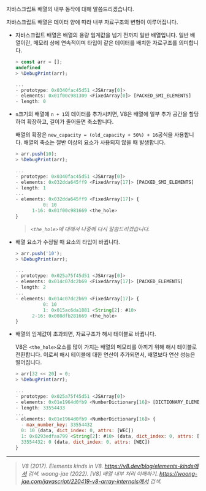 자바스크립트 배열의 내부 동작에 대해 말씀드리겠습니다.

자바스크립트 배열은 데이터 양에 따라 내부 자료구조의 변형이 이루어집니다.

- 자바스크립트 배열은 배열의 용량 임계값을 넘기 전까지 일반 배열입니다. 일반 배열이란, 메모리 상에 연속적이며 타입이 같은 데이터를 배치한 자료구조를 의미합니다.

  ```js
  > const arr = [];
  undefined
  > %DebugPrint(arr);

  ...
  - prototype: 0x0340fac45d51 <JSArray[0]>
  - elements: 0x01f00c981309 <FixedArray[0]> [PACKED_SMI_ELEMENTS]
  - length: 0
  ```

- `n`크기의 배열에 `n + 1`의 데이터를 추가시키면, V8은 배열에 일부 추가 공간을 할당하여 확장하고, 길이가 줄어들면 축소합니다.

  배열의 확장은 `new_capacity = (old_capacity + 50%) + 16`공식을 사용합니다.
  배열의 축소는 절반 이상의 요소가 사용되지 않을 때 발생합니다.

  ```js
  > arr.push(10);
  > %DebugPrint(arr);

  ...
  - prototype: 0x0340fac45d51 <JSArray[0]>
  - elements: 0x032dda645ff9 <FixedArray[17]> [PACKED_SMI_ELEMENTS]
  - length: 1
  ...
  - elements: 0x032dda645ff9 <FixedArray[17]> {
            0: 10
        1-16: 0x01f00c981669 <the_hole>
  }
  ```

  > *`<the_hole>`에 대해서 나중에 다시 말씀드리겠습니다.*

- 배열 요소가 수정될 때 요소의 타입이 바뀝니다.

  ```js
  > arr.push('10');
  > %DebugPrint(arr);

  ...
  - prototype: 0x025a75f45d51 <JSArray[0]>
  - elements: 0x014c07dc2b69 <FixedArray[17]> [PACKED_ELEMENTS]
  - length: 2
  ...
  - elements: 0x014c07dc2b69 <FixedArray[17]> {
            0: 10
            1: 0x015ac6da1881 <String[2]: #10>
        2-16: 0x008dfb281669 <the_hole>
  }
  ```

- 배열의 임계값이 초과되면, 자료구조가 해시 테이블로 바뀝니다.

  V8은 `<the_hole>`요소를 많이 가지는 배열의 메모리를 아끼기 위해 해시 테이블로 전환합니다. 이로써 해시 테이블에 대한 연산이 추가되면서, 배열보다 연산 성능은 떨어집니다.

  ```js
  > arr[32 << 20] = 0;
  > %DebugPrint(arr);

  ...
  - prototype: 0x025a75f45d51 <JSArray[0]>
  - elements: 0x01e1964d0fb9 <NumberDictionary[16]> [DICTIONARY_ELEMENTS]
  - length: 33554433
  ...
  - elements: 0x01e1964d0fb9 <NumberDictionary[16]> {
    - max_number_key: 33554432
    0: 10 (data, dict_index: 0, attrs: [WEC])
    1: 0x0293edfaa799 <String[2]: #10> (data, dict_index: 0, attrs: [WEC])
    33554432: 0 (data, dict_index: 0, attrs: [WEC])
  }
  ```

***

> *V8 (2017). Elements kinds in V8. https://v8.dev/blog/elements-kinds에서 검색.*
> *woong-jae (2022). [V8] 배열 내부 처리 이해하기. https://woong-jae.com/javascript/220419-v8-array-internals에서 검색.*